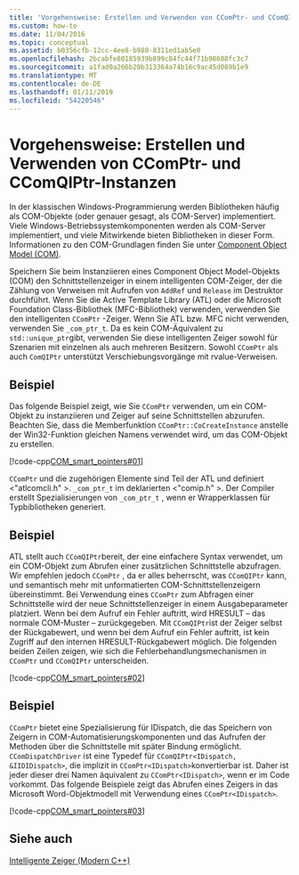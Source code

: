 ```yaml
---
title: 'Vorgehensweise: Erstellen und Verwenden von CComPtr- und CComQIPtr-Instanzen'
ms.custom: how-to
ms.date: 11/04/2016
ms.topic: conceptual
ms.assetid: b0356cfb-12cc-4ee8-b988-8311ed1ab5e0
ms.openlocfilehash: 2bcabfe80185939b899c84fc44f71b98608fc3c7
ms.sourcegitcommit: a1fad0a266b20b313364a74b16c9ac45d089b1e9
ms.translationtype: MT
ms.contentlocale: de-DE
ms.lasthandoff: 01/11/2019
ms.locfileid: "54220546"
---
```

# <a name="how-to-create-and-use-ccomptr-and-ccomqiptr-instances"></a>Vorgehensweise: Erstellen und Verwenden von CComPtr- und CComQIPtr-Instanzen

In der klassischen Windows-Programmierung werden Bibliotheken häufig als COM-Objekte (oder genauer gesagt, als COM-Server) implementiert. Viele Windows-Betriebssystemkomponenten werden als COM-Server implementiert, und viele Mitwirkende bieten Bibliotheken in dieser Form. Informationen zu den COM-Grundlagen finden Sie unter [Component Object Model (COM)](/windows/desktop/com/component-object-model--com--portal).

Speichern Sie beim Instanziieren eines Component Object Model-Objekts (COM) den Schnittstellenzeiger in einem intelligenten COM-Zeiger, der die Zählung von Verweisen mit Aufrufen von `AddRef` und `Release` im Destruktor durchführt. Wenn Sie die Active Template Library (ATL) oder die Microsoft Foundation Class-Bibliothek (MFC-Bibliothek) verwenden, verwenden Sie den intelligenten `CComPtr` -Zeiger. Wenn Sie ATL bzw. MFC nicht verwenden, verwenden Sie `_com_ptr_t`. Da es kein COM-Äquivalent zu `std::unique_ptr`gibt, verwenden Sie diese intelligenten Zeiger sowohl für Szenarien mit einzelnen als auch mehreren Besitzern. Sowohl `CComPtr` als auch `ComQIPtr` unterstützt Verschiebungsvorgänge mit rvalue-Verweisen.

## <a name="example"></a>Beispiel

Das folgende Beispiel zeigt, wie Sie `CComPtr` verwenden, um ein COM-Objekt zu instanziieren und Zeiger auf seine Schnittstellen abzurufen. Beachten Sie, dass die Memberfunktion `CComPtr::CoCreateInstance` anstelle der Win32-Funktion gleichen Namens verwendet wird, um das COM-Objekt zu erstellen.

[!code-cpp[COM_smart_pointers#01](../cpp/codesnippet/CPP/how-to-create-and-use-ccomptr-and-ccomqiptr-instances_1.cpp)]

`CComPtr` und die zugehörigen Elemente sind Teil der ATL und definiert \<"atlcomcli.h" >. `_com_ptr_t` im deklarierten \<"comip.h" >. Der Compiler erstellt Spezialisierungen von `_com_ptr_t` , wenn er Wrapperklassen für Typbibliotheken generiert.

## <a name="example"></a>Beispiel

ATL stellt auch `CComQIPtr`bereit, der eine einfachere Syntax verwendet, um ein COM-Objekt zum Abrufen einer zusätzlichen Schnittstelle abzufragen. Wir empfehlen jedoch `CComPtr` , da er alles beherrscht, was `CComQIPtr` kann, und semantisch mehr mit unformatierten COM-Schnittstellenzeigern übereinstimmt. Bei Verwendung eines `CComPtr` zum Abfragen einer Schnittstelle wird der neue Schnittstellenzeiger in einem Ausgabeparameter platziert. Wenn bei dem Aufruf ein Fehler auftritt, wird HRESULT – das normale COM-Muster – zurückgegeben. Mit `CComQIPtr`ist der Zeiger selbst der Rückgabewert, und wenn bei dem Aufruf ein Fehler auftritt, ist kein Zugriff auf den internen HRESULT-Rückgabewert möglich. Die folgenden beiden Zeilen zeigen, wie sich die Fehlerbehandlungsmechanismen in `CComPtr` und `CComQIPtr` unterscheiden.

[!code-cpp[COM_smart_pointers#02](../cpp/codesnippet/CPP/how-to-create-and-use-ccomptr-and-ccomqiptr-instances_2.cpp)]

## <a name="example"></a>Beispiel

`CComPtr` bietet eine Spezialisierung für IDispatch, die das Speichern von Zeigern in COM-Automatisierungskomponenten und das Aufrufen der Methoden über die Schnittstelle mit später Bindung ermöglicht. `CComDispatchDriver` ist eine Typedef für `CComQIPtr<IDispatch, &IIDIDispatch>`, die implizit in `CComPtr<IDispatch>`konvertierbar ist. Daher ist jeder dieser drei Namen äquivalent zu `CComPtr<IDispatch>`, wenn er im Code vorkommt. Das folgende Beispiele zeigt das Abrufen eines Zeigers in das Microsoft Word-Objektmodell mit Verwendung eines `CComPtr<IDispatch>`.

[!code-cpp[COM_smart_pointers#03](../cpp/codesnippet/CPP/how-to-create-and-use-ccomptr-and-ccomqiptr-instances_3.cpp)]

## <a name="see-also"></a>Siehe auch

[Intelligente Zeiger (Modern C++)](../cpp/smart-pointers-modern-cpp.md)
